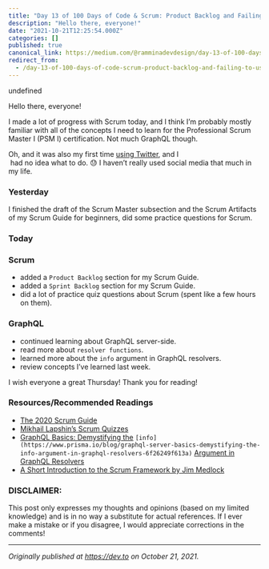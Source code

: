 ```yaml
---
title: "Day 13 of 100 Days of Code & Scrum: Product Backlog and Failing to Use Twitter"
description: "Hello there, everyone!"
date: "2021-10-21T12:25:54.000Z"
categories: []
published: true
canonical_link: https://medium.com/@ramminadevdesign/day-13-of-100-days-of-code-scrum-product-backlog-and-failing-to-use-twitter-2d8a2c48df66
redirect_from:
  - /day-13-of-100-days-of-code-scrum-product-backlog-and-failing-to-use-twitter-2d8a2c48df66
---
```


undefined

Hello there, everyone!

I made a lot of progress with Scrum today, and I think I’m probably mostly familiar with all of the concepts I need to learn for the Professional Scrum Master I (PSM I) certification. Not much GraphQL though.

Oh, and it was also my first time [using Twitter](https://twitter.com/RamminaR), and I   
 had no idea what to do. 😓 I haven’t really used social media that much in my life.

### Yesterday

I finished the draft of the Scrum Master subsection and the Scrum Artifacts of my Scrum Guide for beginners, did some practice questions for Scrum.

### Today

### Scrum

-   added a `Product Backlog` section for my Scrum Guide.
-   added a `Sprint Backlog` section for my Scrum Guide.
-   did a lot of practice quiz questions about Scrum (spent like a few hours on them).

### GraphQL

-   continued learning about GraphQL server-side.
-   read more about `resolver functions`.
-   learned more about the `info` argument in GraphQL resolvers.
-   review concepts I’ve learned last week.

I wish everyone a great Thursday! Thank you for reading!

### Resources/Recommended Readings

-   [The 2020 Scrum Guide](https://scrumguides.org/scrum-guide.html)
-   [Mikhail Lapshin’s Scrum Quizzes](https://mlapshin.com/index.php/scrum-quizzes/)
-   [GraphQL Basics: Demystifying the](https://www.prisma.io/blog/graphql-server-basics-demystifying-the-info-argument-in-graphql-resolvers-6f26249f613a) `[info](https://www.prisma.io/blog/graphql-server-basics-demystifying-the-info-argument-in-graphql-resolvers-6f26249f613a)` [Argument in GraphQL Resolvers](https://www.prisma.io/blog/graphql-server-basics-demystifying-the-info-argument-in-graphql-resolvers-6f26249f613a)
-   [A Short Introduction to the Scrum Framework by Jim Medlock](https://medium.com/chingu/a-short-introduction-to-the-scrum-methodology-7a23431b9f17)

### DISCLAIMER:

This post only expresses my thoughts and opinions (based on my limited knowledge) and is in no way a substitute for actual references. If I ever make a mistake or if you disagree, I would appreciate corrections in the comments!

---

_Originally published at_ [_https://dev.to_](https://dev.to/rammina/day-13-of-100-days-of-code-scrum-product-backlog-and-failing-to-use-twitter-oe) _on October 21, 2021._
